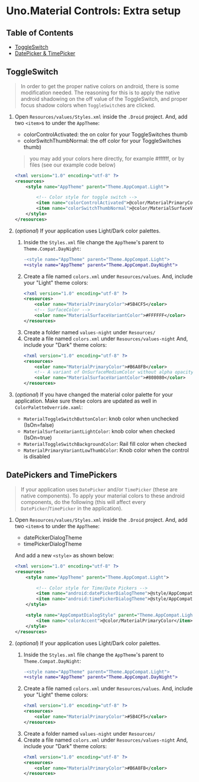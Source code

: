 # Uno.Material Controls: Extra setup

## Table of Contents
- [ToggleSwitch](#toggleswitch)
- [DatePicker & TimePicker](#datepickers-and-timepickers)

## ToggleSwitch

> In order to get the proper native colors on android, there is some modification needed.
The reasoning for this is to apply the native android shadowing on the off value of the ToggleSwitch, and proper focus shadow colors when `ToggleSwitch`es are clicked.

1. Open `Resources/values/Styles.xml` inside the `.Droid` project.
    And, add two `<item>`s to under the `AppTheme`:
    - colorControlActivated: the on color for your ToggleSwitches thumb
    - colorSwitchThumbNormal: the off color for your ToggleSwitches thumb)
    > you may add your colors here directly, for example #ffffff, or by files (see our example code below)
    ```xml
    <?xml version="1.0" encoding="utf-8" ?>
    <resources>
        <style name="AppTheme" parent="Theme.AppCompat.Light">

            <!-- Color style for toggle switch -->
            <item name="colorControlActivated">@color/MaterialPrimaryColor</item>
            <item name="colorSwitchThumbNormal">@color/MaterialSurfaceVariantColor</item>
        </style>
    </resources>
    ```

1. (_optional_) If your application uses Light/Dark color palettes.
    1. Inside the `Styles.xml` file change the `AppTheme`'s parent to `Theme.Compat.DayNight`:
        ```diff
        -<style name="AppTheme" parent="Theme.AppCompat.Light">
        +<style name="AppTheme" parent="Theme.AppCompat.DayNight">
        ```
    1. Create a file named `colors.xml` under `Resources/values`.
        And, include your "Light" theme colors:
        ```xml
        <?xml version="1.0" encoding="utf-8" ?>
        <resources>
            <color name="MaterialPrimaryColor">#5B4CF5</color>
            <!-- SurfaceColor -->
            <color name="MaterialSurfaceVariantColor">#FFFFFF</color>
        </resources>
        ```
    1. Create a folder named `values-night` under `Resources/`
    1. Create a file named `colors.xml` under `Resources/values-night`
        And, include your "Dark" theme colors:
        ```xml
        <?xml version="1.0" encoding="utf-8" ?>
        <resources>
            <color name="MaterialPrimaryColor">#B6A8FB</color>
            <!-- A variant of OnSurfaceMediumColor without alpha opacity (can't use alphas with android colors)  -->
            <color name="MaterialSurfaceVariantColor">#808080</color>
        </resources>
        ```

1. (_optional_) If you have changed the material color palette for your application.
    Make sure these colors are updated as well in `ColorPaletteOverride.xaml`:
    - `MaterialToggleSwitchButtonColor`: knob color when unchecked (IsOn=false)
    - `MaterialSurfaceVariantLightColor`: knob color when checked (IsOn=true)
    - `MaterialToggleSwitchBackgroundColor`: Rail fill color when checked
    - `MaterialPrimaryVariantLowThumbColor`: Knob color when the control is disabled

## DatePickers and TimePickers

> If your application uses `DatePicker` and/or `TimePicker` (these are native components).
To apply your material colors to these android components, do the following (this will affect every `DatePicker`/`TimePicker` in the application).

1. Open `Resources/values/Styles.xml` inside the `.Droid` project.
    And, add two `<item>`s to under the `AppTheme`:
    - datePickerDialogTheme
    - timePickerDialogTheme

    And add a new `<style>` as shown below:
    ```xml
    <?xml version="1.0" encoding="utf-8" ?>
    <resources>
        <style name="AppTheme" parent="Theme.AppCompat.Light">

            <!-- Color style for Time/Date Pickers -->
            <item name="android:datePickerDialogTheme">@style/AppCompatDialogStyle</item>
            <item name="android:timePickerDialogTheme">@style/AppCompatDialogStyle</item>
        </style>

        <style name="AppCompatDialogStyle" parent="Theme.AppCompat.Light.Dialog">
            <item name="colorAccent">@color/MaterialPrimaryColor</item>
        </style>
    </resources>
    ```

2. (_optional_) If your application uses Light/Dark color palettes.
    1. Inside the `Styles.xml` file change the `AppTheme`'s parent to `Theme.Compat.DayNight`:
        ```diff
        -<style name="AppTheme" parent="Theme.AppCompat.Light">
        +<style name="AppTheme" parent="Theme.AppCompat.DayNight">
        ```
    1. Create a file named `colors.xml` under `Resources/values`.
        And, include your "Light" theme colors:
        ```xml
        <?xml version="1.0" encoding="utf-8" ?>
        <resources>
            <color name="MaterialPrimaryColor">#5B4CF5</color>
        </resources>
        ```
    1. Create a folder named `values-night` under `Resources/`
    1. Create a file named `colors.xml` under `Resources/values-night`
        And, include your "Dark" theme colors:
        ```xml
        <?xml version="1.0" encoding="utf-8" ?>
        <resources>
	        <color name="MaterialPrimaryColor">#B6A8FB</color>
        </resources>
        ```
